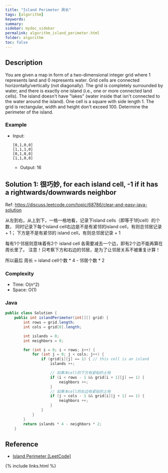 ```yaml
---
title: "Island Perimeter 周长"
tags: [algorithm]
keywords:
summary:
sidebar: mydoc_sidebar
permalink: algorithm_island_perimeter.html
folder: algorithm
toc: false
---
```


## Description
You are given a map in form of a two-dimensional integer grid where 1 represents land and 0 represents water. 
Grid cells are connected horizontally/vertically (not diagonally). 
The grid is completely surrounded by water, and there is exactly one island (i.e., one or more connected land cells). 
The island doesn't have "lakes" (water inside that isn't connected to the water around the island). 
One cell is a square with side length 1. The grid is rectangular, width and height don't exceed 100. 
Determine the perimeter of the island.

### Example
* Input: 
  ```
  [0,1,0,0]
  [1,1,1,0]
  [0,1,0,0]
  [1,1,0,0]
  ```
  * Output: 16

## Solution 1: 很巧妙, for each island cell, -1 if it has a rightwards/downwards neighbor
Ref: https://discuss.leetcode.com/topic/68786/clear-and-easy-java-solution

从左到右，从上到下，一格一格地看，记录下island cells（即等于1的cell）的个数，
同时记录下每个island cell右边是不是有紧邻的island cell，有则总邻居记录 + 1；
下方是不是有紧邻的 island cell，有则总邻居记录 + 1

每有1个邻居则意味着有2个 island cell 各需要减去一个边，即有2个边不能再算在周长里了。
注意！只考察下方和右边的邻居，是为了让邻居关系不被重复计算！

所以最后 周长 = island cell个数 * 4 - 邻居个数 * 2

### Complexity
* Time: O(n^2)
* Space: O(1)

### Java
```java
public class Solution {
    public int islandPerimeter(int[][] grid) {
        int rows = grid.length;
        int cols = grid[0].length;

        int islands = 0;
        int neighbors = 0;

        for (int i = 0; i < rows; i++) {
            for (int j = 0; j < cols; j++) {
                if (grid[i][j] == 1) { // this cell is an island
                    islands ++;

                    // 如果本cell的下方有紧贴的土地
                    if (i < rows - 1 && grid[i + 1][j] == 1) {
                        neighbors ++;
                    }
                    // 如果本cell的右边有紧贴的土地
                    if (j < cols - 1 && grid[i][j + 1] == 1) {
                        neighbors ++;
                    }
                }
            }
        }
        return islands * 4 - neighbors * 2;
    }
```

## Reference
* [Island Perimeter [LeetCode]](https://leetcode.com/problems/island-perimeter/)

{% include links.html %}
